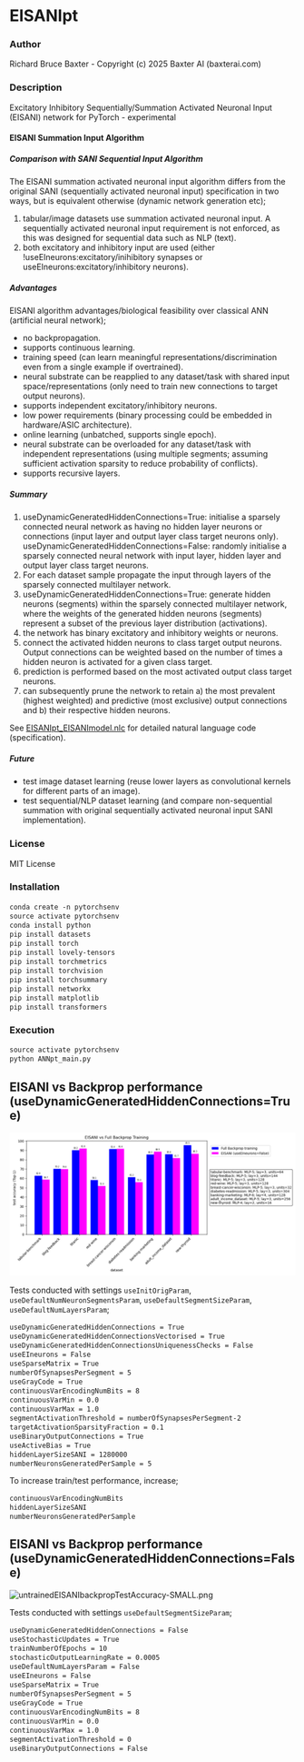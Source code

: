 # EISANIpt

### Author

Richard Bruce Baxter - Copyright (c) 2025 Baxter AI (baxterai.com)

### Description

Excitatory Inhibitory Sequentially/Summation Activated Neuronal Input (EISANI) network for PyTorch - experimental

#### EISANI Summation Input Algorithm

##### Comparison with SANI Sequential Input Algorithm

The EISANI summation activated neuronal input algorithm differs from the original SANI (sequentially activated neuronal input) specification in two ways, but is equivalent otherwise (dynamic network generation etc);

1. tabular/image datasets use summation activated neuronal input. A sequentially activated neuronal input requirement is not enforced, as this was designed for sequential data such as NLP (text).
2. both excitatory and inhibitory input are used (either !useEIneurons:excitatory/inihibitory synapses or useEIneurons:excitatory/inhibitory neurons). 

##### Advantages

EISANI algorithm advantages/biological feasibility over classical ANN (artificial neural network);

- no backpropagation.
- supports continuous learning.
- training speed (can learn meaningful representations/discrimination even from a single example if overtrained).
- neural substrate can be reapplied to any dataset/task with shared input space/representations (only need to train new connections to target output neurons).
- supports independent excitatory/inhibitory neurons.
- low power requirements (binary processing could be embedded in hardware/ASIC architecture).
- online learning (unbatched, supports single epoch).
- neural substrate can be overloaded for any dataset/task with independent representations (using multiple segments; assuming sufficient activation sparsity to reduce probability of conflicts).
- supports recursive layers.

##### Summary

1. useDynamicGeneratedHiddenConnections=True: initialise a sparsely connected neural network as having no hidden layer neurons or connections (input layer and output layer class target neurons only). useDynamicGeneratedHiddenConnections=False: randomly initialise a sparsely connected neural network with input layer, hidden layer and output layer class target neurons.
2. For each dataset sample propagate the input through layers of the sparsely connected multilayer network. 
3. useDynamicGeneratedHiddenConnections=True: generate hidden neurons (segments) within the sparsely connected multilayer network, where the weights of the generated hidden neurons (segments) represent a subset of the previous layer distribution (activations).
4. the network has binary excitatory and inhibitory weights or neurons.
5. connect the activated hidden neurons to class target output neurons. Output connections can be weighted based on the number of times a hidden neuron is activated for a given class target.
6. prediction is performed based on the most activated output class target neurons. 
7. can subsequently prune the network to retain a) the most prevalent (highest weighted) and predictive (most exclusive) output connections and b) their respective hidden neurons.

See [EISANIpt_EISANImodel.nlc](https://github.com/bairesearch/EIANNpt/blob/master/EISANIpt/EISANIpt_EISANImodel.nlc?raw=true) for detailed natural language code (specification).

##### Future

- test image dataset learning (reuse lower layers as convolutional kernels for different parts of an image).
- test sequential/NLP dataset learning (and compare non-sequential summation with original sequentially activated neuronal input SANI implementation).

### License

MIT License

### Installation
```
conda create -n pytorchsenv
source activate pytorchsenv
conda install python
pip install datasets
pip install torch
pip install lovely-tensors
pip install torchmetrics
pip install torchvision
pip install torchsummary
pip install networkx
pip install matplotlib
pip install transformers
```

### Execution
```
source activate pytorchsenv
python ANNpt_main.py
```

## EISANI vs Backprop performance (useDynamicGeneratedHiddenConnections=True)

![EISANIbackpropTestAccuracy-SMALL.png](https://github.com/bairesearch/EIANNpt/blob/master/graph/EISANIbackpropTestAccuracy-SMALL.png?raw=true)

Tests conducted with settings `useInitOrigParam`, `useDefaultNumNeuronSegmentsParam`, `useDefaultSegmentSizeParam`, `useDefaultNumLayersParam`;
```
useDynamicGeneratedHiddenConnections = True
useDynamicGeneratedHiddenConnectionsVectorised = True
useDynamicGeneratedHiddenConnectionsUniquenessChecks = False
useEIneurons = False
useSparseMatrix = True
numberOfSynapsesPerSegment = 5
useGrayCode = True
continuousVarEncodingNumBits = 8
continuousVarMin = 0.0
continuousVarMax = 1.0
segmentActivationThreshold = numberOfSynapsesPerSegment-2
targetActivationSparsityFraction = 0.1
useBinaryOutputConnections = True
useActiveBias = True
hiddenLayerSizeSANI = 1280000
numberNeuronsGeneratedPerSample = 5
```

To increase train/test performance, increase;
```
continuousVarEncodingNumBits
hiddenLayerSizeSANI
numberNeuronsGeneratedPerSample
```

## EISANI vs Backprop performance (useDynamicGeneratedHiddenConnections=False)

![untrainedEISANIbackpropTestAccuracy-SMALL.png](https://github.com/bairesearch/EIANNpt/blob/master/graph/untrainedEISANIbackpropTestAccuracy-SMALL.png?raw=true)

Tests conducted with settings `useDefaultSegmentSizeParam`;
```
useDynamicGeneratedHiddenConnections = False
useStochasticUpdates = True
trainNumberOfEpochs = 10
stochasticOutputLearningRate = 0.0005
useDefaultNumLayersParam = False
useEIneurons = False
useSparseMatrix = True
numberOfSynapsesPerSegment = 5
useGrayCode = True
continuousVarEncodingNumBits = 8
continuousVarMin = 0.0
continuousVarMax = 1.0
segmentActivationThreshold = 0
useBinaryOutputConnections = False
```
